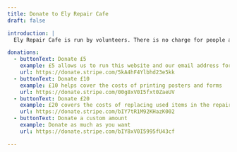 ```yaml
---
title: Donate to Ely Repair Cafe
draft: false

introduction: |
  Ely Repair Cafe is run by volunteers. There is no charge for people a volunteer repairer to try to fix someone's broken item. That means we're completely reliant on donations from people--like you--who want to support this cause, giving items a second life and reducing the need to send more waste to landfill.

donations:
  - buttonText: Donate £5
    example: £5 allows us to run this website and our email address for a year
    url: https://donate.stripe.com/5kA4hF4Ylbhd23e5kk
  - buttonText: Donate £10
    example: £10 helps cover the costs of printing posters and forms
    url: https://donate.stripe.com/00g8xV0I5fxt0ZaeUV
  - buttonText: Donate £20
    example: £20 covers the costs of replacing used items in the repair kit
    url: https://donate.stripe.com/bIY7tR1M92KHazK002
  - buttonText: Donate a custom amount
    example: Donate as much as you want
    url: https://donate.stripe.com/bIY8xV0I5995fU43cf

---
```

